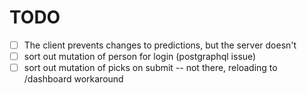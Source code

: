 # TODO

   - [ ] The client prevents changes to predictions, but the server doesn't
   - [ ] sort out mutation of person for login (postgraphql issue)
   - [ ] sort out mutation of picks on submit -- not there, reloading to /dashboard workaround
